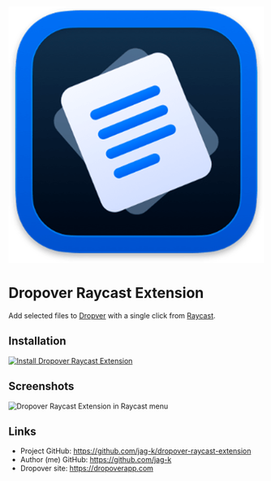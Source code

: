 ![Dropover Raycast Extension](https://raw.githubusercontent.com/jag-k/dropover-raycast-extension/main/assets/command-icon.png)

# Dropover Raycast Extension

Add selected files to [Dropver](https://dropoverapp.com) with a single click from [Raycast](https://raycast.com).

## Installation

[![Install Dropover Raycast Extension](https://www.raycast.com/jag-k/dropover/install_button@2x.png)](https://www.raycast.com/jag-k/dropover)

## Screenshots

![Dropover Raycast Extension in Raycast menu](https://raw.githubusercontent.com/jag-k/dropover-raycast-extension/main/screenshot/dropover-1.png)

## Links

- Project GitHub: https://github.com/jag-k/dropover-raycast-extension
- Author (me) GitHub: https://github.com/jag-k
- Dropover site: https://dropoverapp.com
